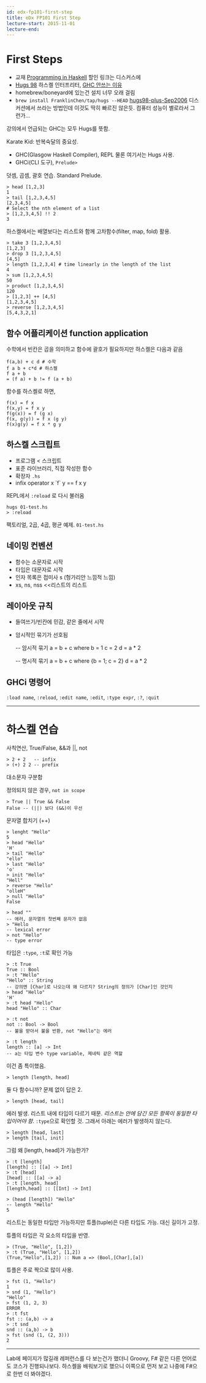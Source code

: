 ```yaml
---
id: edx-fp101-first-step
title: eDx FP101 First Step
lecture-start: 2015-11-01
lecture-end:
---
```


# First Steps

- 교재 [Programming in Haskell](http://www.cs.nott.ac.uk/~pszgmh/book.html) 할인 링크는 디스커스에
- [Hugs 98](https://www.haskell.org/hugs/pages/downloading.htm) 하스켈 인터프리터, [GHC 안쓰는 이유](https://courses.edx.org/courses/course-v1:DelftX+FP101x+3T2015/discussion/forum/i4x-DelftX-FP101x-course-3T2014/threads/56200291d2aca5b29c0007c9)
 - homebrew/boneyard에 있는건 설치 너무 오래 걸림
 - `brew install FranklinChen/tap/hugs --HEAD` [hugs98-plus-Sep2006](https://github.com/FranklinChen/hugs98-plus-Sep2006) 디스커션에서 쓰라는 방법인데 이것도 딱히 빠르진 않은듯. 컴퓨터 성능이 별로라서 그런가...

강의에서 언급되는 GHC는 모두 Hugs를 뜻함.

Karate Kid: 반복숙달의 중요성.

- GHC(Glasgow Haskell Compiler), REPL 물론 여기서는 Hugs 사용.
- GHCi(CLI 도구), `Prelude>`

덧셈, 곱셈, 괄호 연습. Standard Prelude.

    > head [1,2,3]
    1
    > tail [1,2,3,4,5]
    [2,3,4,5]
    # Select the nth element of a list
    > [1,2,3,4,5] !! 2
    3

하스켈에서는 배열보다는 리스트와 함께 고차함수(filter, map, fold) 활용.

    > take 3 [1,2,3,4,5]
    [1,2,3]
    > drop 3 [1,2,3,4,5]
    [4,5]
    > length [1,2,3,4] # time linearly in the length of the list
    4
    > sum [1,2,3,4,5]
    50
    > product [1,2,3,4,5]
    120
    > [1,2,3] ++ [4,5]
    [1,2,3,4,5]
    > reverse [1,2,3,4,5]
    [5,4,3,2,1]

## 함수 어플리케이션 function application
수학에서 빈칸은 곱을 의미하고 함수에 괄호가 필요하지만 하스켈은 다음과 같음

    f(a,b) + c d # 수학
    f a b + c*d # 하스켈
    f a + b
    = (f a) + b != f (a + b)

함수를 하스켈로 하면,

    f(x) = f x
    f(x,y) = f x y
    f(g(x)) = f (g x)
    f(x, g(y)) = f x (g y)
    f(x)g(y) = f x * g y

## 하스켈 스크립트

- 프로그램 < 스크립트
- 표준 라이브러리, 직접 작성한 함수
- 확장자 `.hs`
- infix operator x \`f\` y == f x y

REPL에서 `:reload` 로 다시 불러옴

    hugs 01-test.hs
    > :reload

팩토리얼, 2곱, 4곱, 평균 예제. `01-test.hs`

## 네이밍 컨벤션

- 함수는 소문자로 시작
- 타입은 대문자로 시작
- 인자 목록은 접미사 s (헝가리안 느낌적 느낌)
 - xs, ns, nss <<리스트의 리스트

## 레이아웃 규칙

- 들여쓰기/빈칸에 민감, 같은 줄에서 시작
- 암시적인 묶기가 선호됨

    -- 암시적 묶기
    a = b + c
        where
          b = 1
          c = 2
    d = a * 2

    -- 명시적 묶기
    a = b + c
        where
          {b = 1;
           c = 2}
    d = a * 2

## GHCi 명령어
`:load name`, `:reload`, `:edit name`, `:edit`, `:type expr`, `:?`, `:quit`

----

# 하스켈 연습
사칙연산, True/False, &&과 ||, not

    > 2 + 2   -- infix
    > (+) 2 2 -- prefix

대소문자 구분함

정의되지 않은 경우, `not in scope`

    > True || True && False
    False -- (||) 보다 (&&)이 우선

문자열 합치기 (++)

    > lenght "Hello"
    5
    > head "Hello"
    'H'
    > tail "Hello"
    "ello"
    > last "Hello"
    'o'
    > init "Hello"
    "Hell"
    > reverse "Hello"
    "olleH"
    > null "Hello"
    False

    > head ""
    -- 에러, 문자열의 첫번째 문자가 없음
    > "Hello
    -- lexical error
    > not "Hello"
    -- type error

타입은 `:type`, `:t`로 확인 가능

    > :t True
    True :: Bool
    > :t "Hello"
    "Hello" :: String
    -- 강의엔 [Char]로 나오는데 왜 다르지? String의 정의가 [Char]인 것인지
    > head "Hello"
    'H'
    > :t head "Hello"
    head "Hello" :: Char

    > :t not
    not :: Bool -> Bool
    -- 불을 받아서 불을 반환, not "Hello"는 에러

    > :t length
    length :: [a] -> Int
    -- a는 타입 변수 type variable, 제네릭 같은 역할

이건 좀 특이했음.

    > length [length, head]

둘 다 함수니까? 문제 없이 답은 2.

    > length [head, tail]

에러 발생. 리스트 내에 타입이 다르기 때문. *리스트는 안에 담긴 모든 항목이 동일한 타입이어야 함*. `:type`으로 확인할 것. 그래서 아래는 에러가 발생하지 않는다.

    > length [head, last]
    > length [tail, init]

그럼 왜 [length, head]가 가능한가?

    > :t [length]
    [length] :: [[a] -> Int]
    > :t [head]
    [head] :: [[a] -> a]
    > :t [length, head]
    [length,head] :: [[Int] -> Int]

    > (head [length]) "Hello"
    -- length "Hello"
    5

리스트는 동일한 타입만 가능하지만 튜플(tuple)은 다른 타입도 가능. 대신 길이가 고정.

튜플의 타입은 각 요소의 타입을 반영.

    > (True, "Hello", [1,2])
    > :t (True, "Hello", [1,2])
    (True,"Hello",[1,2]) :: Num a => (Bool,[Char],[a])

튜플은 주로 짝으로 많이 사용.

    > fst (1, "Hello")
    1
    > snd (1, "Hello")
    "Hello"
    > fst (1, 2, 3)
    ERROR
    > :t fst
    fst :: (a,b) -> a
    > :t snd
    snd :: (a,b) -> b
    > fst (snd (1, (2, 3)))
    2

----

Lab에 페이지가 많길래 레퍼런스를 다 보는건가 했더니 Groovy, F# 같은 다른 언어로도 코스가 진행되나보다. 하스켈을 배워보기로 했으니 이쪽으로 먼저 보고 나중에 F#으로 한번 더 봐야겠다.

